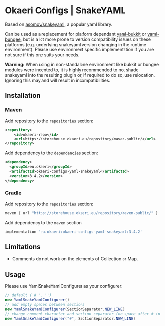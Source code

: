 # Okaeri Configs | SnakeYAML

Based on [asomov/snakeyaml](https://github.com/asomov/snakeyaml), a popular yaml library. 

Can be used as a replacement for platform dependant 
[yaml-bukkit](https://github.com/OkaeriPoland/okaeri-configs/tree/master/yaml-bukkit) or 
[yaml-bungee](https://github.com/OkaeriPoland/okaeri-configs/tree/master/yaml-bungee), 
but is a lot more prone to version compatibility issues on these platforms (e.g. underlying snakeyaml version changing in the runtime environment).
Please use environment specific implementation if you are not sure if this one suits your needs.

**Warning:** When using in non-standalone environment like bukkit or bungee modules were indented to, it is highly recommended to not
shade snakeyaml into the resulting plugin or, if required to do so, use relocation. Ignoring this may and will result in incompatibilities.

## Installation
### Maven
Add repository to the `repositories` section:
```xml
<repository>
    <id>okaeri-repo</id>
    <url>https://storehouse.okaeri.eu/repository/maven-public/</url>
</repository>
```
Add dependency to the `dependencies` section:
```xml
<dependency>
  <groupId>eu.okaeri</groupId>
  <artifactId>okaeri-configs-yaml-snakeyaml</artifactId>
  <version>3.4.2</version>
</dependency>
```
### Gradle
Add repository to the `repositories` section:
```groovy
maven { url "https://storehouse.okaeri.eu/repository/maven-public/" }
```
Add dependency to the `maven` section:
```groovy
implementation 'eu.okaeri:okaeri-configs-yaml-snakeyaml:3.4.2'
```

## Limitations
- Comments do not work on the elements of Collection or Map.

## Usage

Please use YamlSnakeYamlConfigurer as your configurer:
```java
// default ('# ', '')
new YamlSnakeYamlConfigurer()
// add empty spaces between sections
new YamlSnakeYamlConfigurer(SectionSeparator.NEW_LINE)
// change comment character and section separator (no space after # in comments, empty newlines)
new YamlSnakeYamlConfigurer("#", SectionSeparator.NEW_LINE)
```
